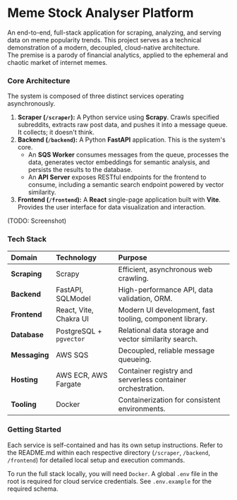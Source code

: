 # **Meme Stock Analyser Platform**

An end-to-end, full-stack application for scraping, analyzing, and serving data on meme popularity trends. This project serves as a technical demonstration of a modern, decoupled, cloud-native architecture.  
The premise is a parody of financial analytics, applied to the ephemeral and chaotic market of internet memes.

### **Core Architecture**

The system is composed of three distinct services operating asynchronously.

1. **Scraper (`/scraper`):** A Python service using **Scrapy**. Crawls specified subreddits, extracts raw post data, and pushes it into a message queue. It collects; it doesn't think.  
2. **Backend (`/backend`):** A Python **FastAPI** application. This is the system's core.  
   * An **SQS Worker** consumes messages from the queue, processes the data, generates vector embeddings for semantic analysis, and persists the results to the database.  
   * An **API Server** exposes RESTful endpoints for the frontend to consume, including a semantic search endpoint powered by vector similarity.  
3. **Frontend (`/frontend`):** A **React** single-page application built with **Vite**. Provides the user interface for data visualization and interaction.

(TODO: Screenshot)

### **Tech Stack**

| Domain | Technology | Purpose |
| :---- | :---- | :---- |
| **Scraping** | Scrapy | Efficient, asynchronous web crawling. |
| **Backend** | FastAPI, SQLModel | High-performance API, data validation, ORM. |
| **Frontend** | React, Vite, Chakra UI | Modern UI development, fast tooling, component library. |
| **Database** | PostgreSQL \+ `pgvector` | Relational data storage and vector similarity search. |
| **Messaging** | AWS SQS | Decoupled, reliable message queueing. |
| **Hosting** | AWS ECR, AWS Fargate | Container registry and serverless container orchestration. |
| **Tooling** | Docker | Containerization for consistent environments. |

### **Getting Started**

Each service is self-contained and has its own setup instructions. Refer to the README.md within each respective directory (`/scraper`, `/backend`, `/frontend`) for detailed local setup and execution commands. 

To run the full stack locally, you will need `Docker`. A global `.env` file in the root is required for cloud service credentials. See `.env.example` for the required schema.